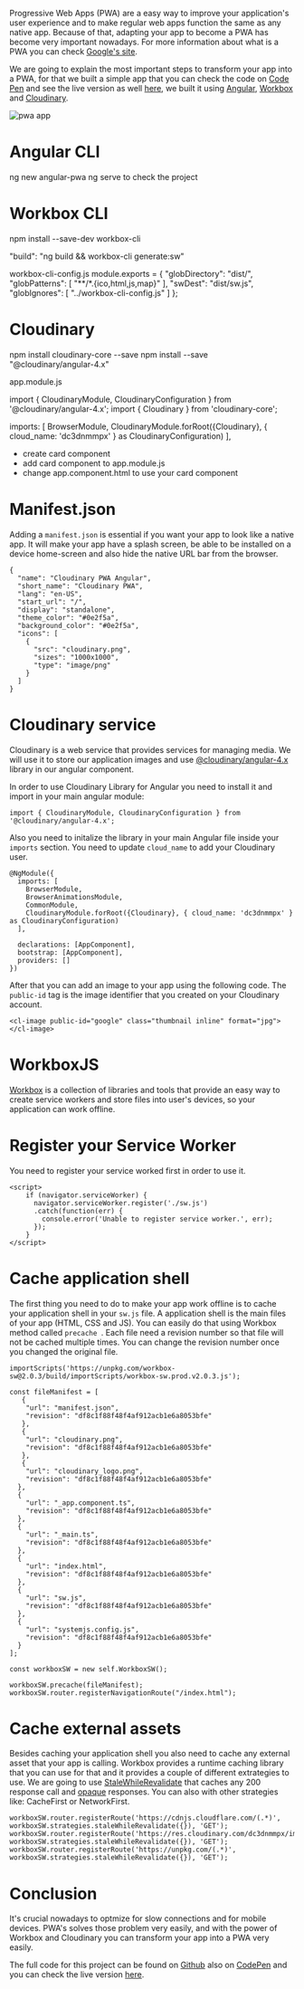Progressive Web Apps (PWA) are a easy way to improve your application's user experience and to make regular web apps function the same as any native app. Because of that, adapting your app to become a PWA has become very important nowadays. For more information about what is a PWA you can check [Google's site](https://developers.google.com/web/progressive-web-apps/).

We are going to explain the most important steps to transform your app into a PWA, for that we built a simple app that you can check the code on [Code Pen](https://codepen.io/glauberramos/project/editor/DnaLdk) and see the live version as well [here](https://2a75b8d4c4844eb29f3e33f1a9ade1dd.codepen.website/), we built it using [Angular](https://angular.io/), [Workbox](https://workboxjs.org/) and [Cloudinary](https://cloudinary.com/).

![pwa app](http://res.cloudinary.com/dc3dnmmpx/image/upload/v1507607032/pwaapp.png "PWA App")

# Angular CLI

ng new angular-pwa
ng serve to check the project

# Workbox CLI

npm install --save-dev workbox-cli

"build": "ng build && workbox-cli generate:sw"

workbox-cli-config.js
module.exports = {
  "globDirectory": "dist/",
  "globPatterns": [
    "**/*.{ico,html,js,map}"
  ],
  "swDest": "dist/sw.js",
  "globIgnores": [
    "../workbox-cli-config.js"
  ]
};

# Cloudinary

npm install cloudinary-core --save
npm install --save "@cloudinary/angular-4.x"

app.module.js

import { CloudinaryModule, CloudinaryConfiguration } from '@cloudinary/angular-4.x';
import { Cloudinary } from 'cloudinary-core';

imports: [
  BrowserModule,
  CloudinaryModule.forRoot({Cloudinary}, { cloud_name: 'dc3dnmmpx' } as CloudinaryConfiguration)
],

- create card component
- add card component to app.module.js
- change app.component.html to use your card component

# Manifest.json

Adding a `manifest.json` is essential if you want your app to look like a native app. It will make your app have a splash screen, be able to be installed on a device home-screen and also hide the native URL bar from the browser.

```
{
  "name": "Cloudinary PWA Angular",
  "short_name": "Cloudinary PWA",
  "lang": "en-US",
  "start_url": "/",
  "display": "standalone",
  "theme_color": "#0e2f5a",
  "background_color": "#0e2f5a",
  "icons": [
    {
      "src": "cloudinary.png",
      "sizes": "1000x1000",
      "type": "image/png"
    }
  ]
}
```

<!--<script src="https://gist.github.com/glauberramos/e01c4423b6274c9b19ebf6e4af2c2eac.js"></script>-->

# Cloudinary service

Cloudinary is a web service that provides services for managing media. We will use it to store our application images and use [@cloudinary/angular-4.x](https://github.com/cloudinary/cloudinary_angular) library in our angular component.

In order to use Cloudinary Library for Angular you need to install it and import in your main angular module:

`import { CloudinaryModule, CloudinaryConfiguration } from '@cloudinary/angular-4.x';`

Also you need to initalize the library in your main Angular file inside your `imports` section. You need to update `cloud_name` to add your Cloudinary user.

```
@NgModule({
  imports: [
    BrowserModule,
    BrowserAnimationsModule,
    CommonModule,
    CloudinaryModule.forRoot({Cloudinary}, { cloud_name: 'dc3dnmmpx' } as CloudinaryConfiguration)
  ],

  declarations: [AppComponent],
  bootstrap: [AppComponent],
  providers: []
})
```

<!--<script src="https://gist.github.com/glauberramos/c4ea93f96c9195bded87436187101d1c.js"></script>-->

After that you can add an image to your app using the following code. The `public-id` tag is the image identifier that you created on your Cloudinary account.

`<cl-image public-id="google" class="thumbnail inline" format="jpg"></cl-image>`

# WorkboxJS

[Workbox](https://workboxjs.org/) is a collection of libraries and tools that provide an easy way to create service workers and store files into user's devices, so your application can work offline.

# Register your Service Worker

You need to register your service worked first in order to use it.  

```
<script>
    if (navigator.serviceWorker) {
      navigator.serviceWorker.register('./sw.js')
      .catch(function(err) {
        console.error('Unable to register service worker.', err);
      });
    }
</script>

```

<!--<script src="https://gist.github.com/glauberramos/7ad1f148663065cee87c16090c7108ca.js"></script>-->

# Cache application shell

The first thing you need to do to make your app work offline is to cache your application shell in your `sw.js` file. A application shell is the main files of your app (HTML, CSS and JS). You can easily do that using Workbox method called `precache `. Each file need a revision number so that file will not be cached multiple times. You can change the revision number once you changed the original file.

```
importScripts('https://unpkg.com/workbox-sw@2.0.3/build/importScripts/workbox-sw.prod.v2.0.3.js');

const fileManifest = [
   {
    "url": "manifest.json",
    "revision": "df8c1f88f48f4af912acb1e6a8053bfe"
   },
   {
    "url": "cloudinary.png",
    "revision": "df8c1f88f48f4af912acb1e6a8053bfe"
   },
   {
    "url": "cloudinary_logo.png",
    "revision": "df8c1f88f48f4af912acb1e6a8053bfe"
  },
  {
    "url": "_app.component.ts",
    "revision": "df8c1f88f48f4af912acb1e6a8053bfe"
  },
  {
    "url": "_main.ts",
    "revision": "df8c1f88f48f4af912acb1e6a8053bfe"
  },
  {
    "url": "index.html",
    "revision": "df8c1f88f48f4af912acb1e6a8053bfe"
  },
  {
    "url": "sw.js",
    "revision": "df8c1f88f48f4af912acb1e6a8053bfe"
  },
  {
    "url": "systemjs.config.js",
    "revision": "df8c1f88f48f4af912acb1e6a8053bfe"
  }
];

const workboxSW = new self.WorkboxSW();

workboxSW.precache(fileManifest);
workboxSW.router.registerNavigationRoute("/index.html");
```

<!--<script src="https://gist.github.com/glauberramos/aa016e514e860cf9de16e2adbe41dd8e.js"></script>-->

# Cache external assets

Besides caching your application shell you also need to cache any external asset that your app is calling. Workbox provides a runtime caching library that you can use for that and it provides a couple of different extrategies to use. We are going to use [StaleWhileRevalidate](https://workboxjs.org/reference-docs/latest/module-workbox-runtime-caching.StaleWhileRevalidate.html#main) that caches any 200 response call and [opaque](https://stackoverflow.com/questions/39109789/what-limitations-apply-to-opaque-responses) responses. You can also with other strategies like: CacheFirst or NetworkFirst.

```
workboxSW.router.registerRoute('https://cdnjs.cloudflare.com/(.*)', workboxSW.strategies.staleWhileRevalidate({}), 'GET');
workboxSW.router.registerRoute('https://res.cloudinary.com/dc3dnmmpx/image/upload/(.*)', workboxSW.strategies.staleWhileRevalidate({}), 'GET');
workboxSW.router.registerRoute('https://unpkg.com/(.*)', workboxSW.strategies.staleWhileRevalidate({}), 'GET');
```

<!--<script src="https://gist.github.com/glauberramos/1c87e820b9cf970c1fca8070c2765551.js"></script>-->

# Conclusion

It's crucial nowadays to optmize for slow connections and for mobile devices. PWA's solves those problem very easily, and with the power of Workbox and Cloudinary you can transform your app into a PWA very easily.

The full code for this project can be found on [Github](https://github.com/glauberramos/cloudinary-pwa-angular) also on [CodePen](https://codepen.io/glauberramos/project/editor/DnaLdk) and you can check the live version [here](https://2a75b8d4c4844eb29f3e33f1a9ade1dd.codepen.website/).
